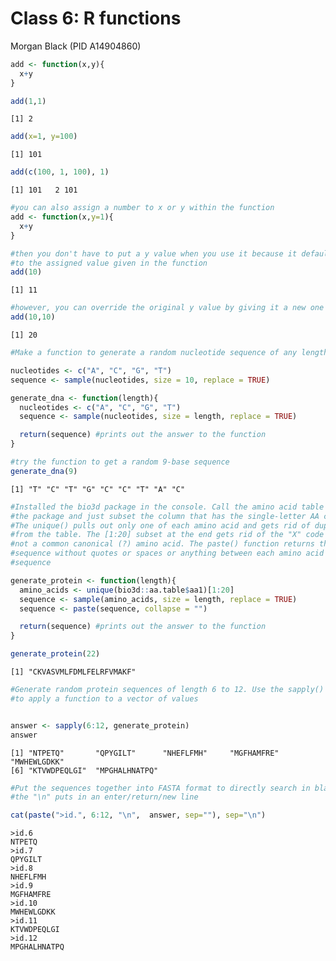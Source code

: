 # Class 6: R functions
Morgan Black (PID A14904860)

``` r
add <- function(x,y){
  x+y
}

add(1,1)
```

    [1] 2

``` r
add(x=1, y=100)
```

    [1] 101

``` r
add(c(100, 1, 100), 1)
```

    [1] 101   2 101

``` r
#you can also assign a number to x or y within the function
add <- function(x,y=1){
  x+y
}

#then you don't have to put a y value when you use it because it defaults 
#to the assigned value given in the function 
add(10)
```

    [1] 11

``` r
#however, you can override the original y value by giving it a new one
add(10,10)
```

    [1] 20

``` r
#Make a function to generate a random nucleotide sequence of any length

nucleotides <- c("A", "C", "G", "T")
sequence <- sample(nucleotides, size = 10, replace = TRUE)

generate_dna <- function(length){
  nucleotides <- c("A", "C", "G", "T")
  sequence <- sample(nucleotides, size = length, replace = TRUE)

  return(sequence) #prints out the answer to the function
}

#try the function to get a random 9-base sequence
generate_dna(9)
```

    [1] "T" "C" "T" "G" "C" "C" "T" "A" "C"

``` r
#Installed the bio3d package in the console. Call the amino acid table within 
#the package and just subset the column that has the single-letter AA codes. 
#The unique() pulls out only one of each amino acid and gets rid of duplicates 
#from the table. The [1:20] subset at the end gets rid of the "X" code which is 
#not a common canonical (?) amino acid. The paste() function returns the 
#sequence without quotes or spaces or anything between each amino acid in the 
#sequence

generate_protein <- function(length){
  amino_acids <- unique(bio3d::aa.table$aa1)[1:20]
  sequence <- sample(amino_acids, size = length, replace = TRUE)
  sequence <- paste(sequence, collapse = "")

  return(sequence) #prints out the answer to the function
}

generate_protein(22)
```

    [1] "CKVASVMLFDMLFELRFVMAKF"

``` r
#Generate random protein sequences of length 6 to 12. Use the sapply() function 
#to apply a function to a vector of values


answer <- sapply(6:12, generate_protein)
answer
```

    [1] "NTPETQ"       "QPYGILT"      "NHEFLFMH"     "MGFHAMFRE"    "MWHEWLGDKK"  
    [6] "KTVWDPEQLGI"  "MPGHALHNATPQ"

``` r
#Put the sequences together into FASTA format to directly search in blastp
#the "\n" puts in an enter/return/new line

cat(paste(">id.", 6:12, "\n",  answer, sep=""), sep="\n") 
```

    >id.6
    NTPETQ
    >id.7
    QPYGILT
    >id.8
    NHEFLFMH
    >id.9
    MGFHAMFRE
    >id.10
    MWHEWLGDKK
    >id.11
    KTVWDPEQLGI
    >id.12
    MPGHALHNATPQ
